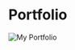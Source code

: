 # Portfolio

<!-- This template provides a minimal setup to get React working in Vite with HMR and some ESLint rules.

Currently, two official plugins are available:

- [@vitejs/plugin-react](https://github.com/vitejs/vite-plugin-react/blob/main/packages/plugin-react/README.md) uses [Babel](https://babeljs.io/) for Fast Refresh
- [@vitejs/plugin-react-swc](https://github.com/vitejs/vite-plugin-react-swc) uses [SWC](https://swc.rs/) for Fast Refresh -->

<!-- git status
git add .
git status
git commit -m "your message"
gti push -->

![My Portfolio]([images/online-examination.png](https://firebasestorage.googleapis.com/v0/b/portfolio-8a914.appspot.com/o/chrome-capture-2024-8-7%20(1).png?alt=media&token=a140f16a-149f-4ca9-ba62-4db0d0af8c7d))


